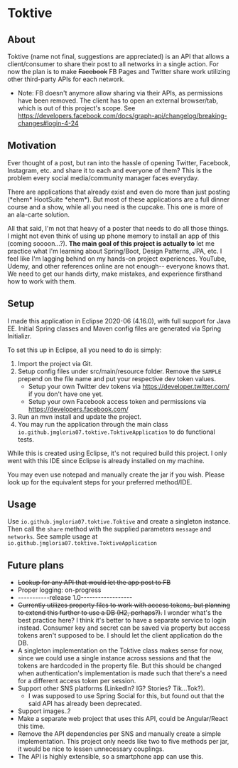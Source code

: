 # Toktive

## About
Toktive (name not final, suggestions are appreciated) is an API that allows a client/consumer to share their post to all networks in a single action. For now the plan is to make ~~Facebook~~ FB Pages and Twitter share work utilizing other third-party APIs for each network.

* Note: FB doesn't anymore allow sharing via their APIs, as permissions have been removed. The client has to open an external browser/tab, which is out of this project's scope. See https://developers.facebook.com/docs/graph-api/changelog/breaking-changes#login-4-24 

## Motivation
Ever thought of a post, but ran into the hassle of opening Twitter, Facebook, Instagram, etc. and share it to each and everyone of them? This is the problem every social media/community manager faces everyday.

There are applications that already exist and even do more than just posting (\*ehem\* HootSuite \*ehem\*). But most of these applications are a full dinner course and a show, while all you need is the cupcake. This one is more of an ala-carte solution.

All that said, I'm not that heavy of a poster that needs to do all those things. I might not even think of using up phone memory to install an app of this (coming soooon...?). **The main goal of this project is actually to** let me practice what I'm learning about Spring/Boot, Design Patterns, JPA, etc. I feel like I'm lagging behind on my hands-on project experiences. YouTube, Udemy, and other references online are not enough-- everyone knows that. We need to get our hands dirty, make mistakes, and experience firsthand how to work with them.

## Setup
I made this application in Eclipse 2020-06 (4.16.0), with full support for Java EE. Initial Spring classes and Maven config files are generated via Spring Initializr.

To set this up in Eclipse, all you need to do is simply:
1. Import the project via Git.
2. Setup config files under src/main/resource folder. Remove the `SAMPLE` prepend on the file name and put your respective dev token values.
    - Setup your own Twitter dev tokens via https://developer.twitter.com/ if you don't have one yet.
    - Setup your own Facebook access token and permissions via https://developers.facebook.com/ 
3. Run an mvn install and update the project. 
4. You may run the application through the main class `io.github.jmgloria07.toktive.ToktiveApplication` to do functional tests. 

While this is created using Eclipse, it's not required build this project. I only went with this IDE since Eclipse is already installed on my machine.

You may even use notepad and manually create the jar if you wish. Please look up for the equivalent steps for your preferred method/IDE.

## Usage
Use `io.github.jmgloria07.toktive.Toktive` and create a singleton instance. Then call the `share` method with the supplied parameters `message` and `networks`. See sample usage at `io.github.jmgloria07.toktive.ToktiveApplication`

## Future plans
- ~~Lookup for any API that would let the app post to FB~~ 
- Proper logging: on-progress
- -----------release 1.0------------------
- ~~Currently utilizes property files to work with access tokens, but planning to extend this further to use a DB (H2, perhaps?).~~ I wonder what's the best practice here? I think it's better to have a separate service to login instead. Consumer key and secret can be saved via property but access tokens aren't supposed to be. I should let the client application do the DB. 
- A singleton implementation on the Toktive class makes sense for now, since we could use a single instance across sessions and that the tokens are hardcoded in the property file. But this should be changed when authentication's implementation is made such that there's a need for a different access token per session.
- Support other SNS platforms (LinkedIn? IG? Stories? Tik...Tok?). 
    - I was supposed to use Spring Social for this, but found out that the said API has already been deprecated.
- Support images..?
- Make a separate web project that uses this API, could be Angular/React this time.
- Remove the API dependencies per SNS and manually create a simple implementation. This project only needs like two to five methods per jar, it would be nice to lessen unnecessary couplings.
- The API is highly extensible, so a smartphone app can use this.